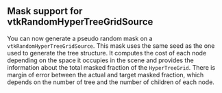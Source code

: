 ## Mask support for vtkRandomHyperTreeGridSource

You can now generate a pseudo random mask on a `vtkRandomHyperTreeGridSource`. This mask uses the same seed as the one used to generate the tree structure. It computes the cost of each node depending on the space it occupies in the scene and provides the information about the total masked fraction of the `HyperTreeGrid`. There is margin of error between the actual and target masked fraction, which depends on the number of tree and the number of children of each node.
